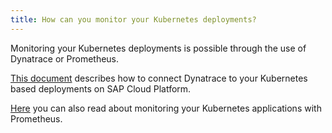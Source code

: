 ```yaml
---
title: How can you monitor your Kubernetes deployments?
---
```


Monitoring your Kubernetes deployments is possible through the use of Dynatrace or Prometheus.

[This document](https://pages.github.tools.sap/apm/solutions/k8s) describes how to connect Dynatrace to your Kubernetes based deployments on SAP Cloud Platform.

[Here](https://pages.github.tools.sap/kubernetes/gardener/docs/guides/prometheus/) you can also read about monitoring your Kubernetes applications with Prometheus.

